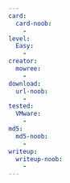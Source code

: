 ```yaml
---
card:
  card-noob:
    -
level:
  Easy:
    -
creator:
  mowree:
    -
download:
  url-noob:
    -
tested:
  VMware:
    -
md5:
  md5-noob:
    -
writeup:
  writeup-noob:
    -
---
```

